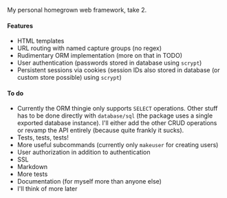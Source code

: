 My personal homegrown web framework, take 2.

#### Features

- HTML templates
- URL routing with named capture groups (no regex)
- Rudimentary ORM implementation (more on that in TODO)
- User authentication (passwords stored in database using `scrypt`)
- Persistent sessions via cookies (session IDs also stored in database (or custom store possible) using `scrypt`)

#### To do

- Currently the ORM thingie only supports `SELECT` operations. Other stuff has to be done directly with `database/sql` (the package uses a single exported database instance). I'll either add the other CRUD operations or revamp the API entirely (because quite frankly it sucks).
- Tests, tests, tests!
- More useful subcommands (currently only `makeuser` for creating users)
- User authorization in addition to authentication
- SSL
- Markdown
- More tests
- Documentation (for myself more than anyone else)
- I'll think of more later
